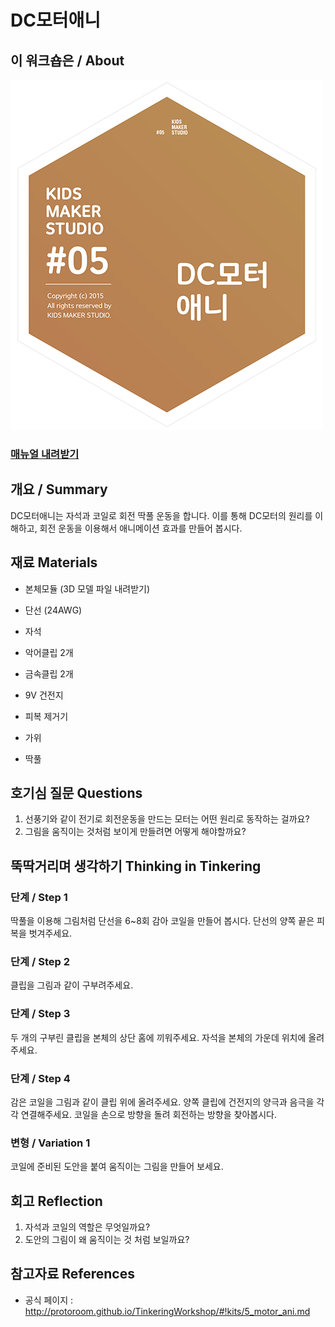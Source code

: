 # DC모터애니

## 이 워크숍은 / About
![Sketch Image](images/motor_ani_top.png)

### [매뉴얼 내려받기](pdf/5_motor_ani.pdf) 

## 개요 / Summary
DC모터애니는 자석과 코일로 회전 딱풀 운동을 합니다. 이를 통해 DC모터의 원리를 이해하고, 회전 운동을 이용해서 애니메이션 효과를 만들어 봅시다.


## 재료 Materials
 * 본체모듈 (3D 모델 파일 내려받기)
 * 단선 (24AWG)
 * 자석
 * 악어클립 2개
 * 금속클립 2개
 * 9V 건전지
 
 
 * 피복 제거기
 * 가위
 * 딱풀


## 호기심 질문 Questions
 1. 선풍기와 같이 전기로 회전운동을 만드는 모터는 어떤 원리로 동작하는 걸까요?
 1. 그림을 움직이는 것처럼 보이게 만들려면 어떻게 해야할까요?

## 뚝딱거리며 생각하기 Thinking in Tinkering

### 단계 / Step 1
딱풀을 이용해 그림처럼 단선을 6~8회 감아 코일을 만들어 봅시다. 단선의 양쪽 끝은 피복을 벗겨주세요.


### 단계 / Step 2
클립을 그림과 같이 구부려주세요.


### 단계 / Step 3
두 개의 구부린 클립을 본체의 상단 홈에 끼워주세요. 자석을 본체의 가운데 위치에 올려주세요.


### 단계 / Step 4
감은 코일을 그림과 같이 클립 위에 올려주세요. 양쪽 클립에 건전지의 양극과 음극을 각각 연결해주세요. 코일을 손으로 방향을 돌려 회전하는 방향을 찾아봅시다.


### 변형 / Variation 1
코일에 준비된 도안을 붙여 움직이는 그림을 만들어 보세요.



## 회고 Reflection
 1. 자석과 코일의 역할은 무엇일까요?
 1. 도안의 그림이 왜 움직이는 것 처럼 보일까요?

## 참고자료 References
 * 공식 페이지 : http://protoroom.github.io/TinkeringWorkshop/#!kits/5_motor_ani.md

